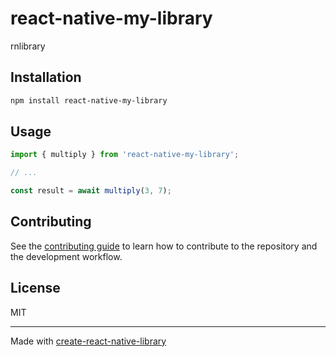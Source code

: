 # react-native-my-library

rnlibrary

## Installation

```sh
npm install react-native-my-library
```

## Usage


```js
import { multiply } from 'react-native-my-library';

// ...

const result = await multiply(3, 7);
```


## Contributing

See the [contributing guide](CONTRIBUTING.md) to learn how to contribute to the repository and the development workflow.

## License

MIT

---

Made with [create-react-native-library](https://github.com/callstack/react-native-builder-bob)
